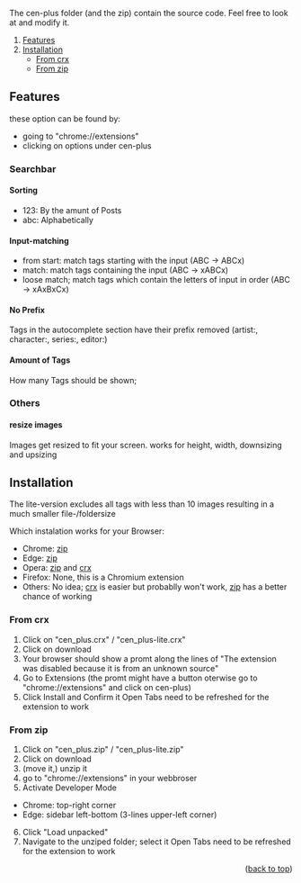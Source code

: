 <a name="readme-top"></a>
The cen-plus folder (and the zip) contain the source code. Feel free to look at and modify it.

<!-- TABLE OF CONTENTS -->
<ol>
   <li><a href="#features">Features</a></li>
   <li>
   <a href="#installation">Installation</a>
   <ul>
      <li><a href="#from-crx">From crx</a></li>
      <li><a href="#from-zip">From zip</a></li>
   </ul>
   </li>
</ol>

<!-- ABOUT THE PROJECT -->
## Features
<!--Future plans can be seen in /cen-plus/TODO.txt -->

these option can be found by:
* going to "chrome://extensions"
* clicking on options under cen-plus

### Searchbar
#### Sorting
* 123: By the amunt of Posts
* abc: Alphabetically
#### Input-matching
* from start: match tags starting with the input (ABC -> ABCx)
* match: match tags containing the input (ABC -> xABCx)
* loose match; match tags which contain the letters of input in order (ABC -> xAxBxCx)
#### No Prefix
Tags in the autocomplete section have their prefix removed (artist:, character:, series:, editor:)
#### Amount of Tags
How many Tags should be shown;

### Others
#### resize images
Images get resized to fit your screen. works for height, width, downsizing and upsizing

<!-- Installation -->
## Installation
The lite-version excludes all tags with less than 10 images resulting in a much smaller file-/foldersize

Which instalation works for your Browser:
* Chrome: <a href="#from-zip">zip</a>
* Edge: <a href="#from-zip">zip</a>
* Opera: <a href="#from-zip">zip</a> and <a href="#from-crx">crx</a>
* Firefox: None, this is a Chromium extension
* Others: No idea; <a href="#from-crx">crx</a> is easier but probablly won't work, <a href="#from-zip">zip</a> has a better chance of working

### From crx

1. Click on "cen_plus.crx" / "cen_plus-lite.crx"
2. Click on download
3. Your browser should show a promt along the lines of 
   "The extension was disabled because it is from an unknown source"
4. Go to Extensions (the promt might have a button
   oterwise go to "chrome://extensions" and click on cen-plus)
5. Click Install and Confirm it
Open Tabs need to be refreshed for the extension to work

### From zip

1. Click on "cen_plus.zip" / "cen_plus-lite.zip"
2. Click on download
3. (move it,) unzip it
4. go to "chrome://extensions" in your webbroser
5. Activate Developer Mode 
* Chrome: top-right corner
* Edge: sidebar left-bottom (3-lines upper-left corner)
6. Click "Load unpacked"
7. Navigate to the unziped folder; select it
Open Tabs need to be refreshed for the extension to work

<p align="right">(<a href="#readme-top">back to top</a>)</p>
